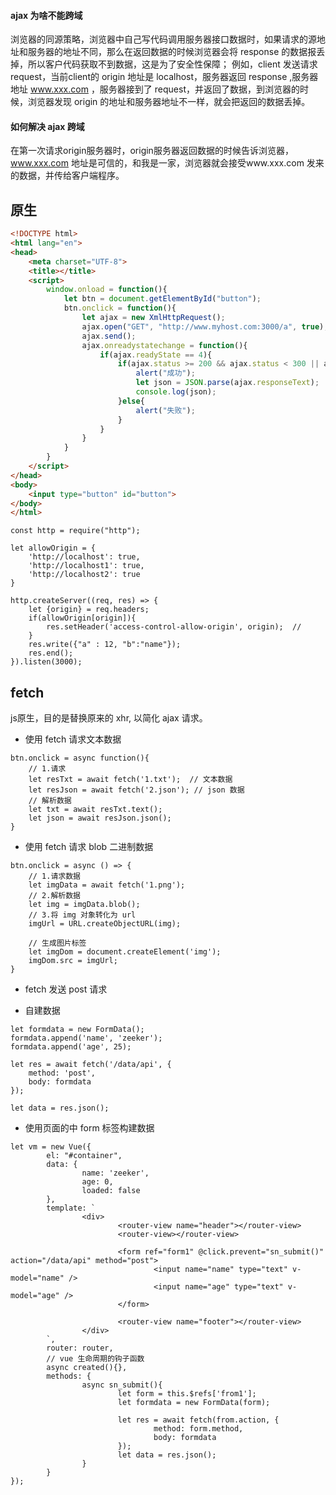 #### ajax 为啥不能跨域

浏览器的同源策略，浏览器中自己写代码调用服务器接口数据时，如果请求的源地址和服务器的地址不同，那么在返回数据的时候浏览器会将 response 的数据报丢掉，所以客户代码获取不到数据，这是为了安全性保障；
例如，client 发送请求 request，当前client的 origin 地址是 localhost，服务器返回 response ,服务器地址 www.xxx.com ，服务器接到了 request，并返回了数据，到浏览器的时候，浏览器发现 origin 的地址和服务器地址不一样，就会把返回的数据丢掉。

#### 如何解决 ajax 跨域

在第一次请求origin服务器时，origin服务器返回数据的时候告诉浏览器，www.xxx.com 地址是可信的，和我是一家，浏览器就会接受www.xxx.com 发来的数据，并传给客户端程序。

## 原生

```html
<!DOCTYPE html>
<html lang="en">
<head>
	<meta charset="UTF-8">
	<title></title>
	<script>
		window.onload = function(){
			let btn = document.getElementById("button");
			btn.onclick = function(){
				let ajax = new XmlHttpRequest();
				ajax.open("GET", "http://www.myhost.com:3000/a", true); // 异步请求
				ajax.send();
				ajax.onreadystatechange = function(){
					if(ajax.readyState == 4){
						if(ajax.status >= 200 && ajax.status < 300 || ajax.status == 304){
							alert("成功");
							let json = JSON.parse(ajax.responseText);
							console.log(json);
						}else{
							alert("失败");
						}
					}
				}
			}
		}
	</script>
</head>
<body>
	<input type="button" id="button">
</body>
</html>
```

```
const http = require("http");

let allowOrigin = {
	'http://localhost': true,
	'http://localhost1': true,
	'http://localhost2': true
}

http.createServer((req, res) => {
	let {origin} = req.headers;
	if(allowOrigin[origin]){
		res.setHeader('access-control-allow-origin', origin);  //
	}
	res.write({"a" : 12, "b":"name"});
	res.end();
}).listen(3000);

```

## fetch

js原生，目的是替换原来的 xhr, 以简化 ajax 请求。

- 使用 fetch 请求文本数据

``` 
btn.onclick = async function(){
	// 1.请求
	let resTxt = await fetch('1.txt');  // 文本数据
	let resJson = await fetch('2.json'); // json 数据
	// 解析数据
	let txt = await resTxt.text();
	let json = await resJson.json();
}
```

- 使用 fetch 请求 blob 二进制数据

```
btn.onclick = async () => {
	// 1.请求数据
	let imgData = await fetch('1.png');
	// 2.解析数据
	let img = imgData.blob();
	// 3.将 img 对象转化为 url
	imgUrl = URL.createObjectURL(img);

	// 生成图片标签
	let imgDom = document.createElement('img');
	imgDom.src = imgUrl;	
}
```

- fetch 发送 post 请求

+ 自建数据

```
let formdata = new FormData();
formdata.append('name', 'zeeker');
formdata.append('age', 25);

let res = await fetch('/data/api', {
	method: 'post',
	body: formdata
});

let data = res.json();
```

+ 使用页面的中 form 标签构建数据
```
let vm = new Vue({
        el: "#container",
        data: {
                name: 'zeeker',
                age: 0,
                loaded: false
        },
        template: `
                <div>
                        <router-view name="header"></router-view>
                        <router-view></router-view>

                        <form ref="form1" @click.prevent="sn_submit()" action="/data/api" method="post">
                                <input name="name" type="text" v-model="name" />
                                <input name="age" type="text" v-model="age" />
                        </form>

                        <router-view name="footer"></router-view>
                </div>
        `,
        router: router,
        // vue 生命周期的钩子函数
        async created(){},
        methods: {
                async sn_submit(){
                        let form = this.$refs['from1'];
                        let formdata = new FormData(form);

                        let res = await fetch(from.action, {
                                method: form.method,
                                body: formdata
                        });
                        let data = res.json();
                }
        }
});
```

